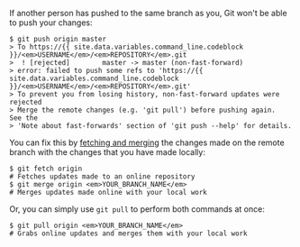 If another person has pushed to the same branch as you, Git won't be able to push your changes:

``` command-line
$ git push origin master
> To https://{{ site.data.variables.command_line.codeblock }}/<em>USERNAME</em>/<em>REPOSITORY</em>.git
>  ! [rejected]        master -> master (non-fast-forward)
> error: failed to push some refs to 'https://{{ site.data.variables.command_line.codeblock }}/<em>USERNAME</em>/<em>REPOSITORY</em>.git'
> To prevent you from losing history, non-fast-forward updates were rejected
> Merge the remote changes (e.g. 'git pull') before pushing again.  See the
> 'Note about fast-forwards' section of 'git push --help' for details.
```

You can fix this by [fetching and merging](/articles/fetching-a-remote) the changes made on the remote branch with the changes that you have made locally:

``` command-line
$ git fetch origin
# Fetches updates made to an online repository
$ git merge origin <em>YOUR_BRANCH_NAME</em>
# Merges updates made online with your local work
```

Or, you can simply use `git pull` to perform both commands at once:

``` command-line
$ git pull origin <em>YOUR_BRANCH_NAME</em>
# Grabs online updates and merges them with your local work
```
